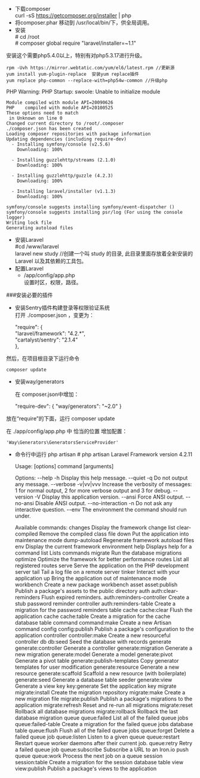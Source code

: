 - 下载composer  
	curl -sS https://getcomposer.org/installer | php
- 将composer.phar 移动到 /usr/local/bin/下，供全局调用。
- 安装  
	\# cd /root  
	\# composer global require "laravel/installer=~1.1"

安装这个需要php5.4.0以上，特别有对php5.3.17进行升级。

	rpm -Uvh https://mirror.webtatic.com/yum/el6/latest.rpm //更新源
	yum install yum-plugin-replace  安装yum replace插件
	yum replace php-common --replace-with=php54w-common //升级php
	

PHP Warning:  PHP Startup: swoole: Unable to initialize module

	Module compiled with module API=20090626
	PHP    compiled with module API=20100525
	These options need to match
	 in Unknown on line 0
	Changed current directory to /root/.composer
	./composer.json has been created
	Loading composer repositories with package information
	Updating dependencies (including require-dev)
	  - Installing symfony/console (v2.5.6)
	    Downloading: 100%         
	
	  - Installing guzzlehttp/streams (2.1.0)
	    Downloading: 100%         
	
	  - Installing guzzlehttp/guzzle (4.2.3)
	    Downloading: 100%         
	
	  - Installing laravel/installer (v1.1.3)
	    Downloading: 100%         
	
	symfony/console suggests installing symfony/event-dispatcher ()
	symfony/console suggests installing psr/log (For using the console logger)
	Writing lock file
	Generating autoload files

- 安装Laravel  
	\#cd /www/laravel  
	laravel new  study //创建一个叫 study 的目录, 此目录里面存放着全新安装的 Laravel 以及其依赖的工具包。
- 配置Laravel
	- /app/config/app.php  
	设置时区，权限，路径。

###安装必要的插件
- 安装Sentry插件构建登录等权限验证系统  
打开 ./composer.json ，变更为：  

	"require": {  
		"laravel/framework": "4.2.*",  
		"cartalyst/sentry": "2.1.4"  
	},  

然后，在项目根目录下运行命令

	composer update

- 安装way/generators  

	在 composer.json中增加：
	
	"require-dev": {
	    "way/generators": "~2.0"
	}

放在“require”的下面，运行 composer update

在 ./app/config/app.php 中 恰当的位置 增加配置：

	'Way\Generators\GeneratorsServiceProvider'

- 命令行中运行 php artisan
	\# php artisan
	Laravel Framework version 4.2.11
	
	Usage:
	  [options] command [arguments]
	
	Options:
	  --help           -h Display this help message.
	  --quiet          -q Do not output any message.
	  --verbose        -v|vv|vvv Increase the verbosity of messages: 1 for normal output, 2 for more verbose output and 3 for debug.
	  --version        -V Display this application version.
	  --ansi              Force ANSI output.
	  --no-ansi           Disable ANSI output.
	  --no-interaction -n Do not ask any interactive question.
	  --env               The environment the command should run under.
	
	Available commands:
	  changes                      Display the framework change list
	  clear-compiled               Remove the compiled class file
	  down                         Put the application into maintenance mode
	  dump-autoload                Regenerate framework autoload files
	  env                          Display the current framework environment
	  help                         Displays help for a command
	  list                         Lists commands
	  migrate                      Run the database migrations
	  optimize                     Optimize the framework for better performance
	  routes                       List all registered routes
	  serve                        Serve the application on the PHP development server
	  tail                         Tail a log file on a remote server
	  tinker                       Interact with your application
	  up                           Bring the application out of maintenance mode
	  workbench                    Create a new package workbench
	asset
	  asset:publish                Publish a package's assets to the public directory
	auth
	  auth:clear-reminders         Flush expired reminders.
	  auth:reminders-controller    Create a stub password reminder controller
	  auth:reminders-table         Create a migration for the password reminders table
	cache
	  cache:clear                  Flush the application cache
	  cache:table                  Create a migration for the cache database table
	command
	  command:make                 Create a new Artisan command
	config
	  config:publish               Publish a package's configuration to the application
	controller
	  controller:make              Create a new resourceful controller
	db
	  db:seed                      Seed the database with records
	generate
	  generate:controller          Generate a controller
	  generate:migration           Generate a new migration
	  generate:model               Generate a model
	  generate:pivot               Generate a pivot table
	  generate:publish-templates   Copy generator templates for user modification
	  generate:resource            Generate a new resource
	  generate:scaffold            Scaffold a new resource (with boilerplate)
	  generate:seed                Generate a database table seeder
	  generate:view                Generate a view
	key
	  key:generate                 Set the application key
	migrate
	  migrate:install              Create the migration repository
	  migrate:make                 Create a new migration file
	  migrate:publish              Publish a package's migrations to the application
	  migrate:refresh              Reset and re-run all migrations
	  migrate:reset                Rollback all database migrations
	  migrate:rollback             Rollback the last database migration
	queue
	  queue:failed                 List all of the failed queue jobs
	  queue:failed-table           Create a migration for the failed queue jobs database table
	  queue:flush                  Flush all of the failed queue jobs
	  queue:forget                 Delete a failed queue job
	  queue:listen                 Listen to a given queue
	  queue:restart                Restart queue worker daemons after their current job.
	  queue:retry                  Retry a failed queue job
	  queue:subscribe              Subscribe a URL to an Iron.io push queue
	  queue:work                   Process the next job on a queue
	session
	  session:table                Create a migration for the session database table
	view
	  view:publish                 Publish a package's views to the application


